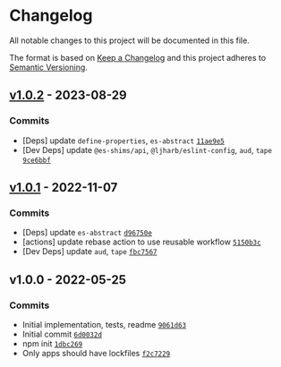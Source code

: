 # Changelog

All notable changes to this project will be documented in this file.

The format is based on [Keep a Changelog](https://keepachangelog.com/en/1.0.0/)
and this project adheres to [Semantic Versioning](https://semver.org/spec/v2.0.0.html).

## [v1.0.2](https://github.com/es-shims/String.prototype.substr/compare/v1.0.1...v1.0.2) - 2023-08-29

### Commits

- [Deps] update `define-properties`, `es-abstract` [`11ae9e5`](https://github.com/es-shims/String.prototype.substr/commit/11ae9e52fb36eb80d8430355c306ae40b150ffce)
- [Dev Deps] update `@es-shims/api`, `@ljharb/eslint-config`, `aud`, `tape` [`9ce6bbf`](https://github.com/es-shims/String.prototype.substr/commit/9ce6bbf8c6164b441b0bbcfaa4b9a0ddcf0ea5f6)

## [v1.0.1](https://github.com/es-shims/String.prototype.substr/compare/v1.0.0...v1.0.1) - 2022-11-07

### Commits

- [Deps] update `es-abstract` [`d96750e`](https://github.com/es-shims/String.prototype.substr/commit/d96750e6939589cf9ef2841b99984d4919e48619)
- [actions] update rebase action to use reusable workflow [`5150b3c`](https://github.com/es-shims/String.prototype.substr/commit/5150b3cac3e68fd116384bd30abf19159e2ac9d1)
- [Dev Deps] update `aud`, `tape` [`fbc7567`](https://github.com/es-shims/String.prototype.substr/commit/fbc7567eac2e50c0685f5332de41791ca027d245)

## v1.0.0 - 2022-05-25

### Commits

- Initial implementation, tests, readme [`9061d63`](https://github.com/es-shims/String.prototype.substr/commit/9061d63bd465f7213278d2c8cb5c7ef03cc32815)
- Initial commit [`6d0032d`](https://github.com/es-shims/String.prototype.substr/commit/6d0032db80ab8051425340729d3d729e241736bf)
- npm init [`1dbc269`](https://github.com/es-shims/String.prototype.substr/commit/1dbc269ed5f2ca922ba8fc36807171b5a8bfb1c8)
- Only apps should have lockfiles [`f2c7229`](https://github.com/es-shims/String.prototype.substr/commit/f2c7229ea9cf283d1c0bd3112fbfb190f1a1f11d)
